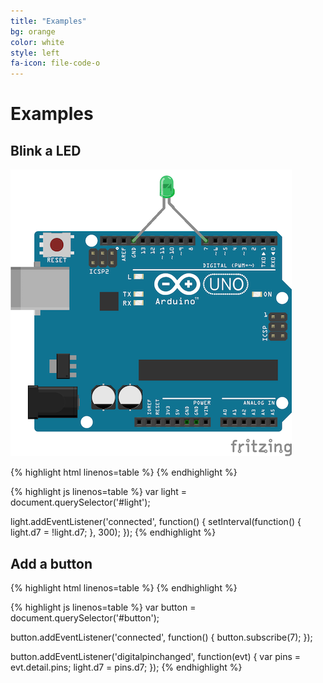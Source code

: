 ```yaml
---
title: "Examples"
bg: orange
color: white
style: left
fa-icon: file-code-o
---
```


# Examples

## Blink a LED

![](./img/blink-led.png)

{% highlight html linenos=table %}
<web-arduino id="light" device-name="DEVICE">
  <pin index="7" mode="OUTPUT" value="HIGH"></pin>
</web-arduino>
{% endhighlight %}

{% highlight js linenos=table %}
var light = document.querySelector('#light');

light.addEventListener('connected', function() {
  setInterval(function() {
    light.d7 = !light.d7;
  }, 300);
});
{% endhighlight %}

## Add a button

{% highlight html linenos=table %}
<web-arduino id="button" device-name="DEVICE"></web-arduino>
{% endhighlight %}

{% highlight js linenos=table %}
var button = document.querySelector('#button');

button.addEventListener('connected', function() {
  button.subscribe(7);
});

button.addEventListener('digitalpinchanged', function(evt) {
  var pins = evt.detail.pins;
  light.d7 = pins.d7;
});
{% endhighlight %}
